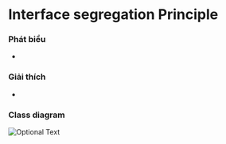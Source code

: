 # Interface segregation Principle
### Phát biểu
- 
### Giải thích
- 
### Class diagram
![Optional Text](../open-closed-principle/OPR.png)